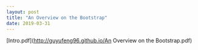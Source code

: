 ```yaml
---
layout: post
title: "An Overview on the Bootstrap"
date: 2019-03-31
---
```

[Intro.pdf](http://guyufeng96.github.io/An Overview on the Bootstrap.pdf)
